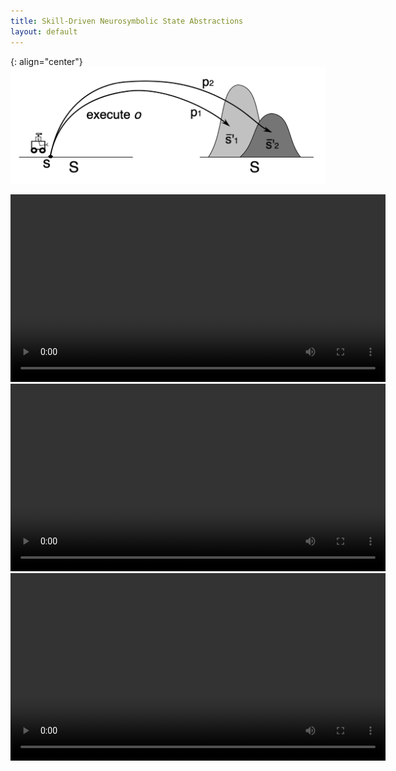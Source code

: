 ```yaml
---
title: Skill-Driven Neurosymbolic State Abstractions
layout: default
---
```


{: align="center"}
![image](images/pforward-s2dp.png)

<video width="600" loop>
    <source src="chain-cropped.mp4" type="video/mp4">
    Your browser does not support the video tag.
</video>

<video width="600" loop>
    <source src="grid-cropped.mp4" type="video/mp4">
    Your browser does not support the video tag.
</video>

<video width="600" loop>
    <source src="visualmaze.mp4" type="video/mp4">
    Your browser does not support the video tag.
</video>
